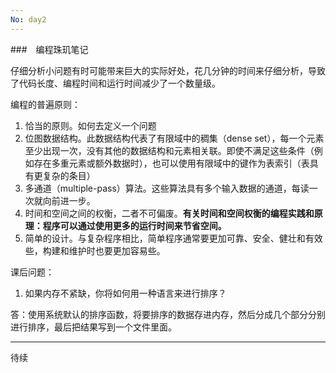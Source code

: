 ```yaml
---
No: day2
---
```


###　编程珠玑笔记

仔细分析小问题有时可能带来巨大的实际好处，花几分钟的时间来仔细分析，导致了代码长度、编程时间和运行时间减少了一个数量级。

编程的普遍原则：
1. 恰当的原则。如何去定义一个问题
2. 位图数据结构。此数据结构代表了有限域中的稠集（dense set），每一个元素至少出现一次，没有其他的数据结构和元素相关联。即使不满足这些条件（例如存在多重元素或额外数据时），也可以使用有限域中的键作为表索引（表具有更复杂的条目）
3. 多通道（multiple-pass）算法。这些算法具有多个输入数据的通道，每读一次就向前进一步。
4. 时间和空间之间的权衡，二者不可偏废。**有关时间和空间权衡的编程实践和原理：程序可以通过使用更多的运行时间来节省空间。**
5. 简单的设计。与复杂程序相比，简单程序通常要更加可靠、安全、健壮和有效些，构建和维护时也要更加容易些。

课后问题：
1. 如果内存不紧缺，你将如何用一种语言来进行排序？

答：使用系统默认的排序函数，将要排序的数据存进内存，然后分成几个部分分别进行排序，最后把结果写到一个文件里面。

---
待续

